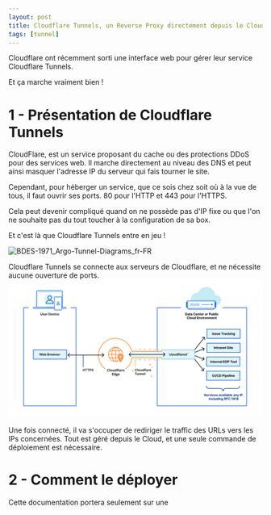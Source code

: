 ```yaml
---
layout: post
title: Cloudflare Tunnels, un Reverse Proxy directement depuis le Cloud
tags: [tunnel]
---
```


Cloudflare ont récemment sorti une interface web pour gérer leur service Cloudflare Tunnels.

Et ça marche vraiment bien !

# 1 - Présentation de Cloudflare Tunnels

CloudFlare, est un service proposant du cache ou des protections DDoS pour des services web.
Il marche directement au niveau des DNS et peut ainsi masquer l'adresse IP du serveur qui fais tourner le site.

Cependant, pour héberger un service, que ce sois chez soit où à la vue de tous, il faut ouvrir ses ports.
80 pour l'HTTP et 443 pour l'HTTPS.

Cela peut devenir compliqué quand on ne possède pas d'IP fixe ou que l'on ne souhaite pas du tout toucher à la configuration de sa box.

Et c'est là que Cloudflare Tunnels entre en jeu !

![BDES-1971_Argo-Tunnel-Diagrams_fr-FR](https://user-images.githubusercontent.com/39345534/169573785-c43d8412-3d0e-460b-a438-5a8f5aa78fd3.png)

Cloudflare Tunnels se connecte aux serveurs de Cloudflare, et ne nécessite aucune ouverture de ports.
![image-20220520184231674](image-20220520184231674.png)

Une fois connecté, il va s'occuper de rediriger le traffic des URLs vers les IPs concernées.
Tout est géré depuis le Cloud, et une seule commande de déploiement est nécessaire.

# 2 - Comment le déployer

Cette documentation portera seulement sur une 

